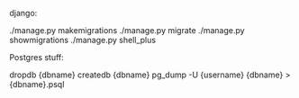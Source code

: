 django:

./manage.py makemigrations
./manage.py migrate
./manage.py showmigrations
./manage.py shell_plus



Postgres stuff:

dropdb {dbname}
createdb {dbname}
pg_dump -U {username} {dbname} > {dbname}.psql
